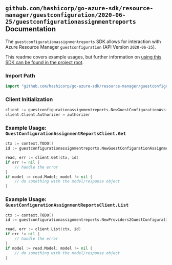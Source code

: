 
## `github.com/hashicorp/go-azure-sdk/resource-manager/guestconfiguration/2020-06-25/guestconfigurationassignmentreports` Documentation

The `guestconfigurationassignmentreports` SDK allows for interaction with Azure Resource Manager `guestconfiguration` (API Version `2020-06-25`).

This readme covers example usages, but further information on [using this SDK can be found in the project root](https://github.com/hashicorp/go-azure-sdk/tree/main/docs).

### Import Path

```go
import "github.com/hashicorp/go-azure-sdk/resource-manager/guestconfiguration/2020-06-25/guestconfigurationassignmentreports"
```


### Client Initialization

```go
client := guestconfigurationassignmentreports.NewGuestConfigurationAssignmentReportsClientWithBaseURI("https://management.azure.com")
client.Client.Authorizer = authorizer
```


### Example Usage: `GuestConfigurationAssignmentReportsClient.Get`

```go
ctx := context.TODO()
id := guestconfigurationassignmentreports.NewGuestConfigurationAssignmentReportID("12345678-1234-9876-4563-123456789012", "example-resource-group", "virtualMachineName", "guestConfigurationAssignmentName", "reportId")

read, err := client.Get(ctx, id)
if err != nil {
	// handle the error
}
if model := read.Model; model != nil {
	// do something with the model/response object
}
```


### Example Usage: `GuestConfigurationAssignmentReportsClient.List`

```go
ctx := context.TODO()
id := guestconfigurationassignmentreports.NewProviders2GuestConfigurationAssignmentID("12345678-1234-9876-4563-123456789012", "example-resource-group", "virtualMachineName", "guestConfigurationAssignmentName")

read, err := client.List(ctx, id)
if err != nil {
	// handle the error
}
if model := read.Model; model != nil {
	// do something with the model/response object
}
```
